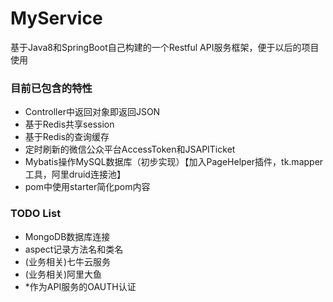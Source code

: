 # MyService
基于Java8和SpringBoot自己构建的一个Restful API服务框架，便于以后的项目使用

### 目前已包含的特性

* Controller中返回对象即返回JSON
* 基于Redis共享session
* 基于Redis的查询缓存
* 定时刷新的微信公众平台AccessToken和JSAPITicket
* Mybatis操作MySQL数据库（初步实现）【加入PageHelper插件，tk.mapper工具，阿里druid连接池】
* pom中使用starter简化pom内容

### TODO List
* MongoDB数据库连接
* aspect记录方法名和类名
* (业务相关)七牛云服务
* (业务相关)阿里大鱼
* *作为API服务的OAUTH认证